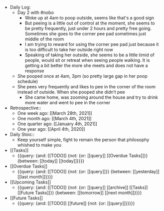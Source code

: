 - Daily Log:
    - Day 2 with #nobo
        - Woke up at 4am to poop outside, seems like that's a good sign
        - But peeing is a little out of control at the moment, she seems to be pretty frequently, just under 2 hours and pretty free going. Sometimes she goes to the corner pee pad sometimes just middle of the room
        - I am trying to reward for using the corner pee pad just because it is too difficult to take her outside right now
        - Speaking of taking her outside, she seems to be a little timid of people, would sit or retreat when seeing people walking. It is getting a bit better the more she meets and does not have a response
    - She pooped once at 4am, 3pm (so pretty large gap in her poop schedule)
    - She pees very frequently and likes to pee in the corner of the room instead of outside. When she pooped she didn’t pee
        - She came home, was zooming around the house and try to drink more water and went to pee in the corner
- Retrospective::
    - One week ago: [[March 28th, 2021]]
    - One month ago: [[March 4th, 2021]]
    - One quarter ago: [[January 4th, 2021]]
    - One year ago: [[April 4th, 2020]]
- Daily Stoic::
    - Keep yourself simple, fight to remain the person that philosophy whished to make you
- [[Tasks]]
    - {{query: {and: [[TODO]] {not: {or: [[query]] [[Overdue Tasks]]}} {between: [[today]] [[today]]}}}}
- [[Overdue Tasks]]
    - {{query: {and: [[TODO]] {not: {or: [[query]]}} {between: [[yesterday]] [[last month]]}}}}
- [[Upcoming Tasks]]
    - {{query: {and: [[TODO]] {not: {or: [[query]] [[archive]] [[Tasks]] [[Future Tasks]]}} {between: [[tomorrow]] [[next month]]}}}}
- [[Future Tasks]]
    - {{query: {and: [[TODO]] [[future]] {not: {or: [[query]]}}}}}
